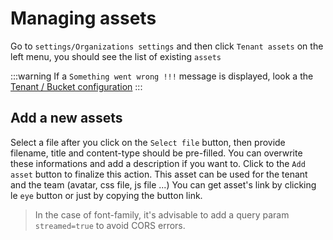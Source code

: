 # Managing assets

Go to `settings/Organizations settings` and then click `Tenant assets` on the left menu, you should see the list of existing `assets`

:::warning
If a `Something went wrong !!!` message is displayed, look a the [Tenant / Bucket configuration](../07-adminusage/1-tenants.md)
:::

## Add a new assets
Select a file after you click on the `Select file` button, then provide filename, title and content-type should be pre-filled.
You can overwrite these informations and add a description if you want to.
Click to the `Add asset` button to finalize this action.
This asset can be used for the tenant and the team (avatar, css file, js file ...)
You can get asset's link by clicking le `eye` button or just by copying the button link.

>In the case of font-family, it's advisable to add a query param `streamed=true` to avoid CORS errors.


